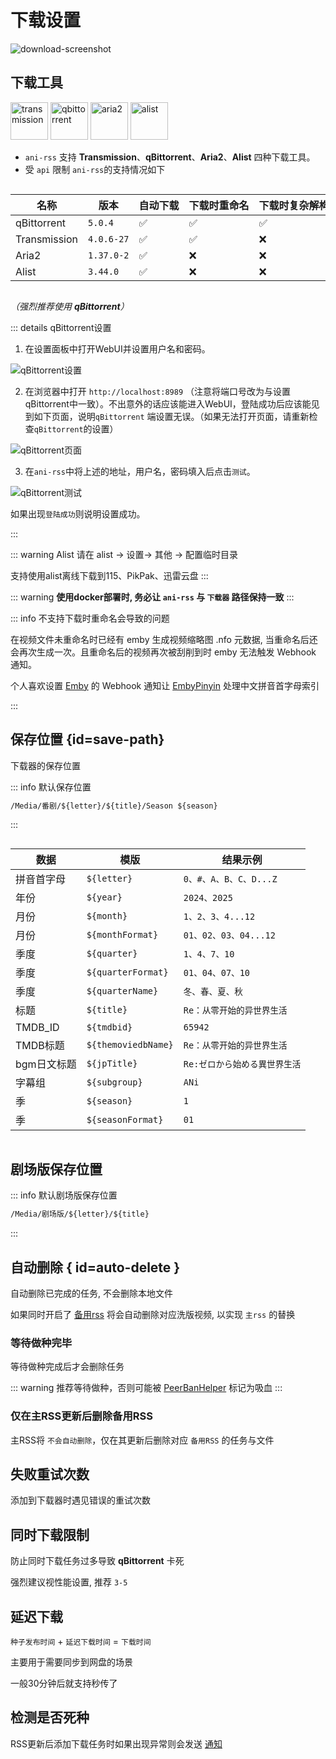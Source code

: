 # 下载设置

<img src="/screenshot/73147386fca70f09e22aadac950f93a1-download-screenshot.webp" alt="download-screenshot" id="download-screenshot">

## 下载工具

<div>
<img src="/image/Transmission.webp" alt="transmission" width="60">
<img src="/image/Qbittorrent.webp" alt="qbittorrent" width="60">
<img src="/image/Aria2.webp" alt="aria2" width="60">
<img src="/image/Alist.webp" alt="alist" width="60">
</div>

- `ani-rss` 支持 **Transmission**、**qBittorrent**、**Aria2**、**Alist** 四种下载工具。
- 受 `api` 限制 `ani-rss`的支持情况如下

<div style="overflow-x: auto;">
<div style="width: 1200px;">

| 名称           | 版本         | 自动下载 | 下载时重命名 | 下载时复杂解构重命名 | 下载完成后重命名 | 做种时修改下载位置 | 下载完成通知 | AList自动上传 |
|--------------|------------|------|--------|------------|----------|-----------|--------|-----------|
| qBittorrent  | `5.0.4`    | ✅    | ✅      | ✅          | ✅        | ✅         | ✅      | ✅         |
| Transmission | `4.0.6-27` | ✅    | ✅      | ❌          | ✅        | ✅         | ✅      | ✅         |
| Aria2        | `1.37.0-2` | ✅    | ❌      | ❌          | ✅        | ❌         | ❌      | ❌         |
| Alist        | `3.44.0`   | ✅    | ❌      | ❌          | ✅        | ❌         | ✅      | ❌         |

</div>
</div>

*（强烈推荐使用 **qBittorrent**）*

::: details qBittorrent设置

1. 在设置面板中打开WebUI并设置用户名和密码。

![qBittorrent设置](/image/qBittorrent_settings.webp)

2. 在浏览器中打开 `http://localhost:8989`
   （注意将端口号改为与设置qBittorrent中一致）。不出意外的话应该能进入WebUI，登陆成功后应该能见到如下页面，说明`qBittorrent`
   端设置无误。（如果无法打开页面，请重新检查`qBittorrent`的设置）

![qBittorrent页面](/image/qBittorrent_WebUI.webp)

3. 在`ani-rss`中将上述的地址，用户名，密码填入后点击`测试`。

![qBittorrent测试](/image/qBittorrent_test.webp)

如果出现`登陆成功`则说明设置成功。

:::

::: warning Alist
请在 alist -> 设置-> 其他 -> 配置临时目录

支持使用alist离线下载到115、PikPak、迅雷云盘
:::

::: warning
**使用docker部署时, 务必让 `ani-rss` 与 `下载器` 路径保持一致**
:::

::: info 不支持下载时重命名会导致的问题

在视频文件未重命名时已经有 emby 生成视频缩略图 .nfo 元数据,
当重命名后还会再次生成一次。且重命名后的视频再次被刮削到时 emby 无法触发 Webhook 通知。

个人喜欢设置 [Emby](https://emby.media/) 的 Webhook 通知让 [EmbyPinyin](https://github.com/wushuo894/EmbyPinyin)
处理中文拼音首字母索引

:::

## 保存位置 {id=save-path}

下载器的保存位置

::: info 默认保存位置

```txt
/Media/番剧/${letter}/${title}/Season ${season}
```

:::

<div style="overflow-x: auto;">
<div style="width: 500px;">

| 数据      | 模版                  | 结果示例               |  
|---------|---------------------|--------------------|
| 拼音首字母   | `${letter}`         | `0、#、A、B、C、D...Z`  |
| 年份      | `${year}`           | `2024、2025`        |
| 月份      | `${month}`          | `1、2、3、4...12`     |
| 月份      | `${monthFormat}`    | `01、02、03、04...12` |
| 季度      | `${quarter}`        | `1、4、7、10`         |
| 季度      | `${quarterFormat}`  | `01、04、07、10`      |
| 季度      | `${quarterName}`    | `冬、春、夏、秋`          |
| 标题      | `${title}`          | `Re：从零开始的异世界生活`    |  
| TMDB_ID | `${tmdbid}`         | `65942`            |  
| TMDB标题  | `${themoviedbName}` | `Re：从零开始的异世界生活`    |  
| bgm日文标题 | `${jpTitle}`        | `Re:ゼロから始める異世界生活`  |  
| 字幕组     | `${subgroup}`       | `ANi`              |
| 季       | `${season}`         | `1`                |
| 季       | `${seasonFormat}`   | `01`               |   

</div>
</div>

## 剧场版保存位置

::: info 默认剧场版保存位置

```txt
/Media/剧场版/${letter}/${title}
```

:::

## 自动删除 { id=auto-delete }

自动删除已完成的任务, 不会删除本地文件

如果同时开启了 [备用rss](/config/basic/rss#back-rss) 将会自动删除对应洗版视频, 以实现 `主rss` 的替换

### 等待做种完毕

等待做种完成后才会删除任务

::: warning
推荐等待做种，否则可能被 [PeerBanHelper](https://github.com/PBH-BTN/PeerBanHelper) 标记为吸血
:::

### 仅在主RSS更新后删除备用RSS

主RSS将 `不会自动删除`，仅在其更新后删除对应 `备用RSS` 的任务与文件

## 失败重试次数

添加到下载器时遇见错误的重试次数

## 同时下载限制

防止同时下载任务过多导致 **qBittorrent** 卡死

强烈建议视性能设置, 推荐 `3-5`

## 延迟下载

`种子发布时间` + `延迟下载时间` = `下载时间`

主要用于需要同步到网盘的场景

一般30分钟后就支持秒传了

## 检测是否死种

RSS更新后添加下载任务时如果出现异常则会发送 [通知](/config/notification)
